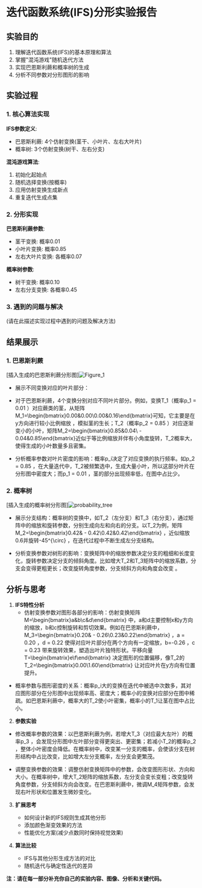 # 迭代函数系统(IFS)分形实验报告

## 实验目的

1. 理解迭代函数系统(IFS)的基本原理和算法
2. 掌握"混沌游戏"随机迭代方法
3. 实现巴恩斯利蕨和概率树的生成
4. 分析不同参数对分形图形的影响

## 实验过程

### 1. 核心算法实现

**IFS参数定义**:
- 巴恩斯利蕨: 4个仿射变换(茎干、小叶片、左右大叶片)
- 概率树: 3个仿射变换(树干、左右分支)

**混沌游戏算法**:
1. 初始化起始点
2. 随机选择变换(按概率)
3. 应用仿射变换生成新点
4. 重复迭代生成点集

### 2. 分形实现

**巴恩斯利蕨参数**:
- 茎干变换: 概率0.01
- 小叶片变换: 概率0.85
- 左右大叶片变换: 各概率0.07

**概率树参数**:
- 树干变换: 概率0.10
- 左右分支变换: 各概率0.45

### 3. 遇到的问题与解决

(请在此描述实现过程中遇到的问题及解决方法)

## 结果展示

### 1. 巴恩斯利蕨
[插入生成的巴恩斯利蕨分形图]![Figure_1](https://github.com/user-attachments/assets/5a068e53-4f4e-4140-b48a-37ed759d6a03)

- 展示不同变换对应的叶片部分：
 
- 对于巴恩斯利蕨，4个变换分别对应不同叶片部分。例如，变换T_1（概率p_1 = 0.01 ）对应蕨类的茎，从矩阵M_1=\begin{bmatrix}0.00&0.00\\0.00&0.16\end{bmatrix}可知，它主要是在y方向进行较小比例缩放 ，模拟茎的生长；T_2（概率p_2 = 0.85 ）对应逐渐变小的小叶，矩阵M_2=\begin{bmatrix}0.85&0.04\\ - 0.04&0.85\end{bmatrix}近似于等比例缩放并伴有小角度旋转，T_2概率大，使得生成的小叶数量多且密集。
 
- 分析概率参数对叶片密度的影响：概率p_i决定了对应变换的执行频率。如p_2 = 0.85 ，在大量迭代中，T_2被频繁选中，生成大量小叶，所以这部分叶片在分形图中密度大；而p_1 = 0.01 ，茎的部分出现频率低，在图中占比少。

### 2. 概率树 
[插入生成的概率树分形图]![probability_tree](https://github.com/user-attachments/assets/a171f71f-1207-4844-93ce-032a90c21fe6)

- 展示分支结构：概率树的变换中，如T_2（左分支）和T_3（右分支），通过矩阵中的缩放和旋转参数，分别生成向左和向右的分支。以T_2为例，矩阵M_2=\begin{bmatrix}0.42& - 0.42\\0.42&0.42\end{bmatrix} ，近似缩放0.6并旋转-45^{\circ} ，在迭代过程中不断生成左分支结构。
 
- 分析变换参数对树形的影响：变换矩阵中的缩放参数决定分支的粗细和长度变化，旋转参数决定分支的倾斜角度。比如增大T_2和T_3矩阵中的缩放系数，分支会变得更粗更长；改变旋转角度参数，分支倾斜方向和角度会改变 。

## 分析与思考

1. **IFS特性分析**
   - 仿射变换参数对图形各部分的影响：仿射变换矩阵M=\begin{bmatrix}a&b\\c&d\end{bmatrix} 中，a和d主要控制x和y方向的缩放，b和c控制旋转和剪切效果。例如在巴恩斯利蕨中，M_3=\begin{bmatrix}0.20& - 0.26\\0.23&0.22\end{bmatrix} ，a = 0.20 ，d = 0.22 使得对应叶片部分在两个方向有一定缩放，b=-0.26 ，c = 0.23 带来旋转效果，塑造出叶片独特形状。平移向量T=\begin{bmatrix}e\\f\end{bmatrix} 决定图形的位置偏移，像T_2的T_2=\begin{bmatrix}0.00\\1.60\end{bmatrix} 让对应叶片在y方向有位置提升。
 
- 概率参数与图形密度的关系：概率p_i大的变换在迭代中被选中次数多，其对应图形部分在分形图中出现频率高、密度大；概率小的变换对应部分在图中稀疏。如巴恩斯利蕨中，概率大的T_2使小叶密集，概率小的T_1让茎在图中占比小。
2. **参数实验**
- 修改概率参数的效果：以巴恩斯利蕨为例，若增大T_3（对应最大左叶）的概率p_3 ，会发现分形图中左叶部分变得更突出、更密集；若减小T_2的概率p_2 ，整体小叶密度会降低。在概率树中，改变某一分支的概率，会使该分支在树形结构中占比改变，比如增大左分支概率，左分支会更繁茂。
 
- 调整变换参数的效果：调整仿射变换矩阵中的参数，会改变图形形状、方向和大小。在概率树中，增大T_2矩阵的缩放系数，左分支会变长变粗；改变旋转角度参数，分支倾斜方向会改变。在巴恩斯利蕨中，微调M_4矩阵参数，会发现右叶形状和位置发生微妙变化。

3. **扩展思考**
   - 如何设计新的IFS规则生成其他分形
   - 添加颜色渐变效果的方法
   - 性能优化方案(减少点数同时保持视觉效果)

4. **算法比较**
   - IFS与其他分形生成方法的对比
   - 随机迭代与确定性迭代的差异

**注：请在每一部分补充你自己的实验内容、图像、分析和关键代码。**
